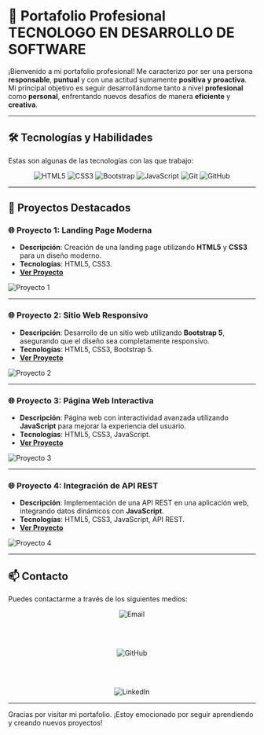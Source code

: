 # 💼 Portafolio Profesional TECNOLOGO EN DESARROLLO DE SOFTWARE

¡Bienvenido a mi portafolio profesional! Me caracterizo por ser una persona **responsable**, **puntual** y con una actitud sumamente **positiva y proactiva**. Mi principal objetivo es seguir desarrollándome tanto a nivel **profesional** como **personal**, enfrentando nuevos desafíos de manera **eficiente** y **creativa**.

---

## 🛠️ Tecnologías y Habilidades

Estas son algunas de las tecnologías con las que trabajo:

<p align="center">
  <img src="https://img.shields.io/badge/HTML5-E34F26?style=for-the-badge&logo=html5&logoColor=white" alt="HTML5" />
  <img src="https://img.shields.io/badge/CSS3-1572B6?style=for-the-badge&logo=css3&logoColor=white" alt="CSS3" />
  <img src="https://img.shields.io/badge/Bootstrap-563D7C?style=for-the-badge&logo=bootstrap&logoColor=white" alt="Bootstrap" />
  <img src="https://img.shields.io/badge/JavaScript-F7DF1E?style=for-the-badge&logo=javascript&logoColor=black" alt="JavaScript" />
  <img src="https://img.shields.io/badge/Git-F05032?style=for-the-badge&logo=git&logoColor=white" alt="Git" />
  <img src="https://img.shields.io/badge/GitHub-181717?style=for-the-badge&logo=github&logoColor=white" alt="GitHub" />
</p>

---

## 🚀 Proyectos Destacados

### 🌐 Proyecto 1: **Landing Page Moderna**
- **Descripción**: Creación de una landing page utilizando **HTML5** y **CSS3** para un diseño moderno.
- **Tecnologías**: HTML5, CSS3.
- **[Ver Proyecto](https://github.com/tu_usuario/proyecto1)**

![Proyecto 1](https://via.placeholder.com/600x400 "Landing Page Moderna")

---

### 🌐 Proyecto 2: **Sitio Web Responsivo**
- **Descripción**: Desarrollo de un sitio web utilizando **Bootstrap 5**, asegurando que el diseño sea completamente responsivo.
- **Tecnologías**: HTML5, CSS3, Bootstrap 5.
- **[Ver Proyecto](https://github.com/tu_usuario/proyecto2)**

![Proyecto 2](https://via.placeholder.com/600x400 "Sitio Web Responsivo")

---

### 🌐 Proyecto 3: **Página Web Interactiva**
- **Descripción**: Página web con interactividad avanzada utilizando **JavaScript** para mejorar la experiencia del usuario.
- **Tecnologías**: HTML5, CSS3, JavaScript.
- **[Ver Proyecto](https://github.com/tu_usuario/proyecto3)**

![Proyecto 3](https://via.placeholder.com/600x400 "Página Web Interactiva")

---

### 🌐 Proyecto 4: **Integración de API REST**
- **Descripción**: Implementación de una API REST en una aplicación web, integrando datos dinámicos con **JavaScript**.
- **Tecnologías**: HTML5, CSS3, JavaScript, API REST.
- **[Ver Proyecto](https://github.com/tu_usuario/proyecto4)**

![Proyecto 4](https://via.placeholder.com/600x400 "Integración de API REST")

---

## 📫 Contacto

Puedes contactarme a través de los siguientes medios:

<div align="center">

  <!-- Sección de Email -->
  <a href="mailto:luis.asprilla@est.iudigital.edu.co" style="text-decoration: none;">
    <img src="https://img.shields.io/badge/Email-EA4335?style=for-the-badge&logo=gmail&logoColor=white" alt="Email" />
  </a>

  <br><br>

  <!-- Sección de GitHub -->
  <a href="https://github.com/LuisDavidaspr2003?tab=repositories" style="text-decoration: none;">
    <img src="https://img.shields.io/badge/GitHub-181717?style=for-the-badge&logo=github&logoColor=white" alt="GitHub" />
  </a>

  <br><br>

  <!-- Sección de LinkedIn -->
  <a href="https://www.linkedin.com/in/luis-david-asprilla-mosquera-87b0ba23b" style="text-decoration: none;">
    <img src="https://img.shields.io/badge/LinkedIn-0A66C2?style=for-the-badge&logo=linkedin&logoColor=white" alt="LinkedIn" />
  </a>

</div>




---

Gracias por visitar mi portafolio. ¡Estoy emocionado por seguir aprendiendo y creando nuevos proyectos!

